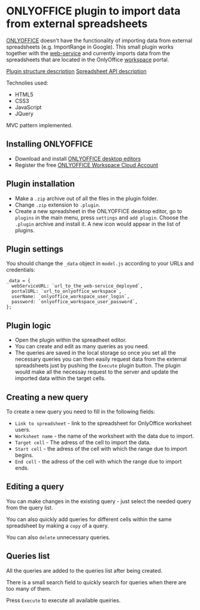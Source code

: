 # ONLYOFFICE plugin to import data from external spreadsheets

[ONLYOFFICE](https://www.onlyoffice.com/) doesn't have the functionality of importing data from external spreadsheets (e.g. ImportRange in Google). This small plugin works together with the [web-service](https://github.com/dandm1986/Import_Data_Service_ONLYOFFICE) and currently imports data from the spreadsheets that are located in the OnlyOffice [workspace](https://www.onlyoffice.com/workspace.aspx) portal.

[Plugin structure description](https://api.onlyoffice.com/plugin/structure)
[Spreadsheet API description](https://api.onlyoffice.com/docbuilder/spreadsheetapi)

Technolies used:

- HTML5
- CSS3
- JavaScript
- JQuery

MVC pattern implemented.

## Installing ONLYOFFICE

- Download and install [ONLYOFFICE desktop editors](https://www.onlyoffice.com/desktop.aspx)
- Register the free [ONLYOFFICE Workspace Cloud Account](https://www.onlyoffice.com/registration.aspx?from=workspace)

## Plugin installation

- Make a `.zip` archive out of all the files in the plugin folder.
- Change `.zip` extension to `.plugin`.
- Create a new spreadsheet in the ONLYOFFICE desktop editor, go to `plugins` in the main menu, press `settings` and `add plugin`. Choose the `.plugin` archive and install it. A new icon would appear in the list of plugins.

## Plugin settings

You should change the `_data` object in `model.js` according to your URLs and credentials:

```
_data = {
  webServiceURL: `url_to_the_web-service_deployed`,
  portalURL: `url_to_onlyoffice_workspace`,
  userName: `onlyoffice_workspace_user_login`,
  password: `onlyoffice_workspace_user_password`,
};
```

## Plugin logic

- Open the plugin within the spreadheet editor.
- You can create and edit as many queries as you need.
- The queries are saved in the local storage so once you set all the necessary queries you can then easily request data from the external spreadsheets just by pushing the `Execute` plugin button. The plugin would make all the necessay request to the server and update the imported data within the target cells.

## Creating a new query

To create a new query you need to fill in the following fields:

- `Link to spreadsheet` - link to the spreadsheet for OnlyOffice worksheet users.
- `Worksheet name` - the name of the worksheet with the data due to import.
- `Target cell` - The adress of the cell to import the data.
- `Start cell` - the adress of the cell with which the range due to import begins.
- `End cell` - the adress of the cell with which the range due to import ends.

## Editing a query

You can make changes in the existing query - just select the needed query from the query list.

You can also quickly add queries for different cells within the same spreadsheet by making a `copy` of a query.

You can also `delete` unnecessary queries.

## Queries list

All the queries are added to the queries list after being created.

There is a small search field to quickly search for queries when there are too many of them.

Press `Execute` to execute all available queiries.
